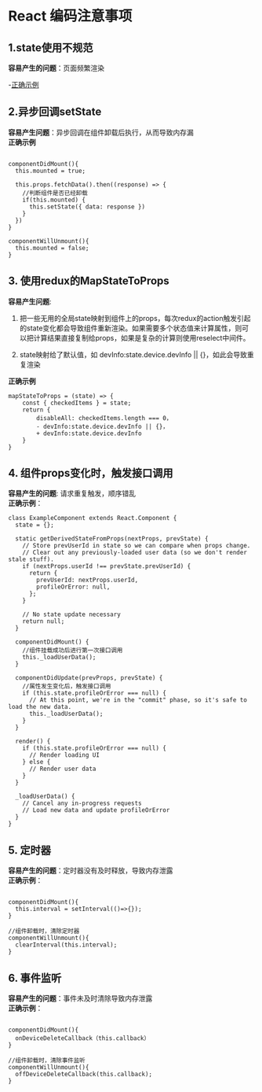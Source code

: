 # React 编码注意事项
## 1.state使用不规范

**容易产生的问题**：页面频繁渲染

-[正确示例](https://www.jianshu.com/p/c6257cbef1b1)

## 2.异步回调setState
**容易产生问题**：异步回调在组件卸载后执行，从而导致内存漏  
**正确示例**  
```

componentDidMount(){
  this.mounted = true;
 
  this.props.fetchData().then((response) => {
    //判断组件是否已经卸载
    if(this.mounted) {
      this.setState({ data: response })
    }
  })
}
 
componentWillUnmount(){
  this.mounted = false;
}
```
## 3. 使用redux的MapStateToProps
**容易产生问题**:   
1. 把一些无用的全局state映射到组件上的props，每次redux的action触发引起的state变化都会导致组件重新渲染。如果需要多个状态值来计算属性，则可以把计算结果直接复制给props，如果是复杂的计算则使用reselect中间件。

2. state映射给了默认值，如  devInfo:state.device.devInfo || {}，如此会导致重复渲染  

**正确示例**  
```
mapStateToProps = (state) => {
    const { checkedItems } = state;
    return {
        disableAll: checkedItems.length === 0，
        - devInfo:state.device.devInfo || {}，
        + devInfo:state.device.devInfo
    }
}
```
## 4. 组件props变化时，触发接口调用
**容易产生的问题**:  请求重复触发，顺序错乱  
**正确示例**：
```
class ExampleComponent extends React.Component {
  state = {};
 
  static getDerivedStateFromProps(nextProps, prevState) {
    // Store prevUserId in state so we can compare when props change.
    // Clear out any previously-loaded user data (so we don't render stale stuff).
    if (nextProps.userId !== prevState.prevUserId) {
      return {
        prevUserId: nextProps.userId,
        profileOrError: null,
      };
    }
 
    // No state update necessary
    return null;
  }
 
  componentDidMount() {
    //组件挂载成功后进行第一次接口调用
    this._loadUserData();
  }
     
  componentDidUpdate(prevProps, prevState) {
    //属性发生变化后，触发接口调用
    if (this.state.profileOrError === null) {
      // At this point, we're in the "commit" phase, so it's safe to load the new data.
      this._loadUserData();
    }
  }
 
  render() {
    if (this.state.profileOrError === null) {
      // Render loading UI
    } else {
      // Render user data
    }
  }
 
  _loadUserData() {
    // Cancel any in-progress requests
    // Load new data and update profileOrError
  }
}
```

## 5. 定时器
**容易产生的问题**：定时器没有及时释放，导致内存泄露  
**正确示例**：  
```

componentDidMount(){
  this.interval = setInterval(()=>{});
}
 
//组件卸载时，清除定时器
componentWillUnmount(){
  clearInterval(this.interval);
}
```

## 6. 事件监听
**容易产生的问题**：事件未及时清除导致内存泄露  
**正确示例**： 
```

componentDidMount(){
  onDeviceDeleteCallback（this.callback）
}
 
//组件卸载时，清除事件监听
componentWillUnmount(){
  offDeviceDeleteCallback(this.callback);
}
```